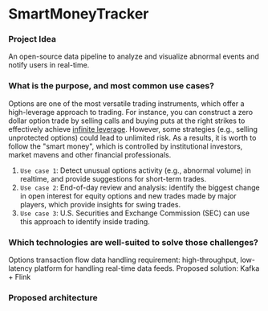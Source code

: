# SmartMoneyTracker

### Project Idea 
An open-source data pipeline to analyze and visualize abnormal events and notify users in real-time.

### What is the purpose, and most common use cases?
Options are one of the most versatile trading instruments, which offer a high-leverage approach to trading. For instance, you can construct a zero dollar option trade by selling calls and buying puts at the right strikes to effectively achieve [infinite leverage]. However, some strategies (e.g., selling unprotected options) could lead to unlimited risk. As a results, it is worth to follow the "smart money", which is controlled by institutional investors, market mavens and other financial professionals. 
 1. `Use case 1`: Detect unusual options activity (e.g., abnormal volume) in realtime, and provide suggestions for short-term trades.
 2. `Use case 2`: End-of-day review and analysis: identify the biggest change in open interest for equity options and new trades made by major players, which provide insights for swing trades.
 3. `Use case 3`: U.S. Securities and Exchange Commission (SEC) can use this approach to identify inside trading.

### Which technologies are well-suited to solve those challenges? 
Options transaction flow data handling requirement: high-throughput, low-latency platform for handling real-time data feeds.
Proposed solution: Kafka + Flink

### Proposed architecture



[infinite leverage]: <https://www.quora.com/How-much-leverage-can-I-expect-from-an-options-trade>
